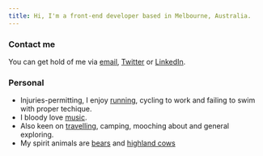 ```yaml
---
title: Hi, I'm a front-end developer based in Melbourne, Australia.
---
```


### Contact me

You can get hold of me via [email](mailto:jon@jonhiggins.co.uk), [Twitter](https://twitter.com/jonjhiggins) or [LinkedIn](http://uk.linkedin.com/pub/jon-higgins/44/73/a10).

### Personal

- Injuries-permitting, I enjoy [running](https://www.strava.com/athletes/13456097), cycling to work and failing to swim with proper techique.
- I bloody love [music](http://www.last.fm/user/jhig_uk).
- Also keen on [travelling](https://www.instagram.com/jonjhiggins/), camping, mooching about and general exploring.
- My spirit animals are [bears](https://placebear.com/) and [highland cows](https://www.facebook.com/pages/category/Pet/Buckley-the-Highland-Cow-419363498434353/)
